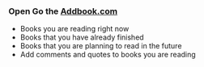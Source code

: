 <h3>Open  Go the
<a href="https://priceless-kepler-5be14d.netlify.app">Addbook.com</a>
</h3>
<ul>
<li>Books you are reading right now</li>
<li>Books that you have already finished</li>
<li>Books that you are planning to read in the future</li>
<li>Add comments and quotes to books you are reading</li>
 </ul>
